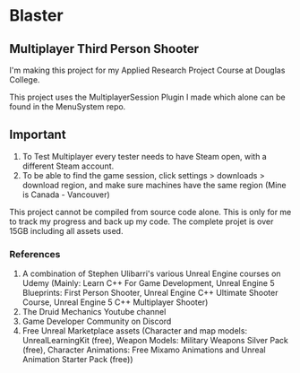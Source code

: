 # Blaster

## Multiplayer Third Person Shooter

I'm making this project for my Applied Research Project Course at Douglas College.

This project uses the MultiplayerSession Plugin I made which alone can be found in the MenuSystem repo.

## Important

1. To Test Multiplayer every tester needs to have Steam open, with a different Steam account.
2. To be able to find the game session, click settings > downloads > download region, and make sure machines have the same region (Mine is Canada - Vancouver)

This project cannot be compiled from source code alone. This is only for me to track my progress and back up my code. The complete projet is over 15GB including all assets used.

### References

1. A combination of Stephen Ulibarri's various Unreal Engine courses on Udemy (Mainly: Learn C++ For Game Development, Unreal Engine 5 Blueprints: First Person Shooter, Unreal Engine C++ Ultimate Shooter Course, Unreal Engine 5 C++ Multiplayer Shooter)
2. The Druid Mechanics Youtube channel
3. Game Developer Community on Discord
4. Free Unreal Marketplace assets (Character and map models: UnrealLearningKit (free), Weapon Models: Military Weapons Silver Pack (free), Character Animations: Free Mixamo Animations and Unreal Animation Starter Pack (free))